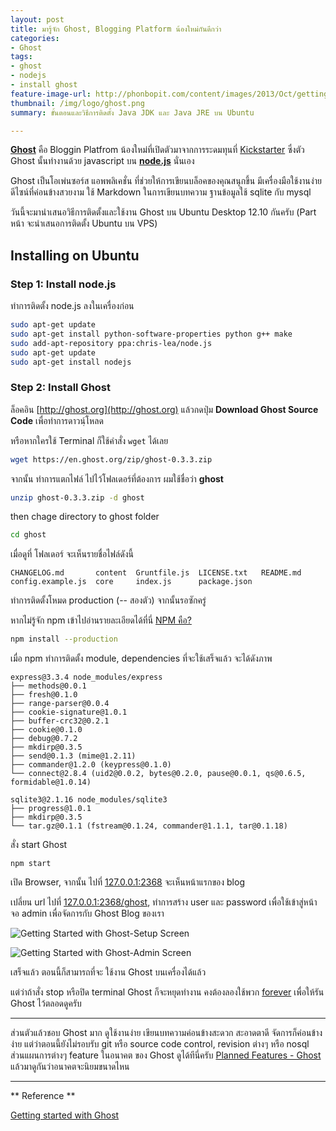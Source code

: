```yaml
---
layout: post
title: มารู้จัก Ghost, Blogging Platform น้องใหม่กันดีกว่า
categories:
- Ghost
tags:
- ghost
- nodejs
- install ghost
feature-image-url: http://phonbopit.com/content/images/2013/Oct/getting_started_with_ghost_1.png
thumbnail: /img/logo/ghost.png
summary: ขั้นตอนและวิธีการติดตั้ง Java JDK และ Java JRE บน Ubuntu

---
```



[**Ghost**](http://ghost.org) คือ Bloggin Platfrom น้องใหม่ที่เปิดตัวมาจากการระดมทุนที่ [Kickstarter](http://www.kickstarter.com/projects/johnonolan/ghost-just-a-blogging-platform) ซึ่งตัว Ghost นั้นทำงานด้วย javascript บน [**node.js**](http://nodejs.org) นั่นเอง 

Ghost เป็นโอเพ่นซอร์ส แอพพลิเคชั่น ที่ช่วยให้การเขียนบล็อคของคุณสนุกขึ้น มีเครื่องมือใช้งานง่าย ดีไซน์ที่ค่อนข้างสวยงาม ใช้ Markdown ในการเขียนบทความ ฐานข้อมูลใช้ sqlite กับ mysql 

วันนี้จะมานำเสนอวิธีการติดตั้งและใช้งาน Ghost บน Ubuntu Desktop 12.10 กันครับ (Part หน้า จะนำเสนอการติดตั้ง Ubuntu บน VPS)

## Installing on Ubuntu

### Step 1: Install node.js

ทำการติดตั้ง node.js ลงในเครื่องก่อน

```bash
sudo apt-get update
sudo apt-get install python-software-properties python g++ make
sudo add-apt-repository ppa:chris-lea/node.js
sudo apt-get update
sudo apt-get install nodejs
```

### Step 2: Install Ghost

ล็อคอิน [http://ghost.org](http://ghost.org) แล้วกดปุ่ม **Download Ghost Source Code** เพื่อทำการดาวนฺ์โหลด 

หรือหากใครใช้ Terminal ก็ใช้คำสั่ง `wget` ได้เลย

```bash
wget https://en.ghost.org/zip/ghost-0.3.3.zip
```

จากนั้น ทำการแตกไฟล์ ไปไว้โฟลเดอร์ที่ต้องการ ผมใช้ชื่อว่า **ghost**

```bash
unzip ghost-0.3.3.zip -d ghost
```
then chage directory to ghost folder
```bash
cd ghost
```

เมื่อดูที่ โฟลเดอร์ จะเห็นรายชื่อไฟล์ดังนี้

```
CHANGELOG.md	   content  Gruntfile.js  LICENSE.txt	README.md
config.example.js  core     index.js	  package.json
```

ทำการติดตั้งโหมด production (-- สองตัว) จากนั้นรอซักครู่

<div class="alert alert-danger">
หากไม่รู้จัก npm เข้าไปอ่านรายละเอียดได้ที่นี่ <a href="https://npmjs.org/" target="_blank">NPM คือ?</a>
</div>

```bash
npm install --production
```

เมื่อ npm ทำการติดตั้ง module, dependencies ที่จะใช้เสร็จแล้ว จะได้ดังภาพ

```
express@3.3.4 node_modules/express
├── methods@0.0.1
├── fresh@0.1.0
├── range-parser@0.0.4
├── cookie-signature@1.0.1
├── buffer-crc32@0.2.1
├── cookie@0.1.0
├── debug@0.7.2
├── mkdirp@0.3.5
├── send@0.1.3 (mime@1.2.11)
├── commander@1.2.0 (keypress@0.1.0)
└── connect@2.8.4 (uid2@0.0.2, bytes@0.2.0, pause@0.0.1, qs@0.6.5, formidable@1.0.14)

sqlite3@2.1.16 node_modules/sqlite3
├── progress@1.0.1
├── mkdirp@0.3.5
└── tar.gz@0.1.1 (fstream@0.1.24, commander@1.1.1, tar@0.1.18)
```

สั่ง start Ghost

```
npm start
```

เปิด Browser, จากนั้น ไปที่ [127.0.0.1:2368](http://127.0.0.1:2368) จะเห็นหน้าแรกของ blog

เปลี่ยน url ไปที่ [127.0.0.1:2368/ghost](http://127.0.0.1:2368/ghost), ทำการสร้าง user และ password เพื่อใช้เข้าสู่หน้าจอ admin เพื่อจัดการกับ Ghost Blog ของเรา

![Getting Started with Ghost-Setup Screen](http://phonbopit.com/content/images/2013/Oct/getting_started_with_ghost_1.png)

![Getting Started with Ghost-Admin Screen](http://phonbopit.com/content/images/2013/Oct/getting_started_with_ghost_2.png)

เสร็จแล้ว ตอนนี้ก็สามารถที่จะ ใช้งาน Ghost บนเครื่องได้แล้ว

แต่ว่าถ้าสั่ง stop หรือปิด terminal Ghost ก็จะหยุดทำงาน คงต้องลองใช้พวก [forever](https://npmjs.org/package/forever) เพื่อให้รัน Ghost ไว้ตลอดดูครับ

***

ส่วนตัวแล้วชอบ Ghost มาก ดูใช้งานง่าย เขียนบทความค่อนข้างสะดวก สะอาดตาดี จัดการก็ค่อนข้างง่าย แต่ว่าตอนนี้ยังไม่รอบรับ git หรือ source code control, revision ต่างๆ หรือ nosql
ส่วนแผนการต่างๆ feature ในอนาคต ของ Ghost ดูได้ทีนี่ครับ [Planned Features - Ghost](https://github.com/TryGhost/Ghost/wiki/Planned-Features)  แล้วมาดูกันว่าอนาคตจะนิยมขนาดไหน

*** 

** Reference **

[Getting started with Ghost](http://phonbopit.com/getting-started-with-ghost-part-1/)
